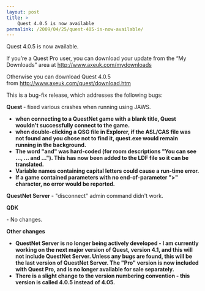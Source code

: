 ```yaml
---
layout: post
title: >
    Quest 4.0.5 is now available
permalink: /2009/04/25/quest-405-is-now-available/
---
```

Quest 4.0.5 is now available.

If you’re a Quest Pro user, you can download your update from the “My Downloads” area at <a class="postlink" href="http://www.axeuk.com/mydownloads">http://www.axeuk.com/mydownloads</a>

Otherwise you can download Quest 4.0.5 from <a class="postlink" href="http://www.axeuk.com/quest/download.htm">http://www.axeuk.com/quest/download.htm</a>

This is a bug-fix release, which addresses the following bugs:

<span><strong>Quest
<span style="font-weight:normal;">- fixed various crashes when running using JAWS.
- when connecting to a QuestNet game with a blank title, Quest wouldn't successfully connect to the game.
- when double-clicking a QSG file in Explorer, if the ASL/CAS file was not found and you chose not to find it, quest.exe would remain running in the background.
- The word "and" was hard-coded (for room descriptions "You can see ..., ... and ..."). This has now been added to the LDF file so it can be translated.
- Variable names containing capital letters could cause a run-time error.
- If a game contained parameters with no end-of-parameter "&gt;" character, no error would be reported.</span></strong></span>

<strong>QuestNet Server
<span style="font-weight:normal;">-<strong><span style="font-weight:normal;"> "disconnect" admin command didn't work.</span></strong></span></strong>

<strong>QDK</strong>

<strong> <span style="font-weight:normal;">- No changes.</span></strong>

<strong><span style="font-weight:normal;"><strong>Other changes</strong>
- QuestNet Server is no longer being actively developed - I am currently working on the next major version of Quest, version 4.1, and this will not include QuestNet Server. Unless any bugs are found, this will be the last version of QuestNet Server. The "Pro" version is now included with Quest Pro, and is no longer available for sale separately.
- There is a slight change to the version numbering convention - this version is called 4.0.5 instead of 4.05. </span></strong>